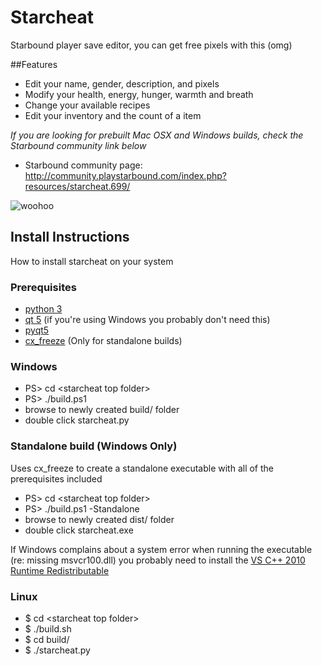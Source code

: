 # Starcheat

Starbound player save editor, you can get free pixels with this (omg)

##Features
- Edit your name, gender, description, and pixels
- Modify your health, energy, hunger, warmth and breath
- Change your available recipes
- Edit your inventory and the count of a item

*If you are looking for prebuilt Mac OSX and Windows builds, check the Starbound community link below*

- Starbound community page: http://community.playstarbound.com/index.php?resources/starcheat.699/

![woohoo](https://raw.github.com/wizzomafizzo/starcheat/master/screen.png)

## Install Instructions
How to install starcheat on your system

### Prerequisites
- [python 3](http://www.python.org/getit/)
- [qt 5](http://qt-project.org/downloads) (if you're using Windows you probably don't need this)
- [pyqt5](http://www.riverbankcomputing.com/software/pyqt/download5)
- [cx_freeze](http://cx-freeze.sourceforge.net/) (Only for standalone builds)

### Windows
- PS> cd \<starcheat top folder\>
- PS> ./build.ps1
- browse to newly created build/ folder
- double click starcheat.py

### Standalone build (Windows Only)
Uses cx_freeze to create a standalone executable with all of the prerequisites included

- PS> cd \<starcheat top folder\>
- PS> ./build.ps1 -Standalone
- browse to newly created dist/ folder
- double click starcheat.exe

If Windows complains about a system error when running the executable (re: missing msvcr100.dll) you probably need to install the [VS C++ 2010 Runtime Redistributable](http://www.microsoft.com/en-US/download/details.aspx?id=14632)

### Linux
- $ cd \<starcheat top folder\>
- $ ./build.sh
- $ cd build/
- $ ./starcheat.py
